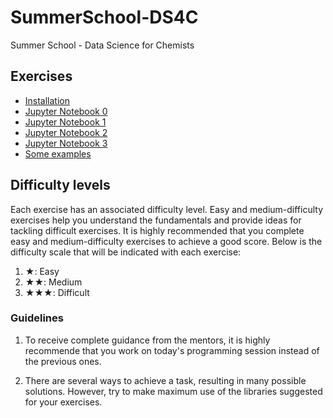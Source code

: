 # SummerSchool-DS4C
Summer School - Data Science for Chemists

## Exercises
* [Installation](./installation.ipynb)
* [Jupyter Notebook 0](./practical0/practical0.ipynb)
* [Jupyter Notebook 1](./practical1/practical1.ipynb)
* [Jupyter Notebook 2](./practical2/practical2.ipynb)
* [Jupyter Notebook 3](./practical3/practical3.ipynb)
* [Some examples](./examples/Examples.ipynb)

## Difficulty levels 

Each exercise has an associated difficulty level. Easy and medium-difficulty exercises
help you understand the fundamentals and provide ideas for tackling difficult exercises.
It is highly recommended that you complete easy and medium-difficulty exercises
to achieve a good score. Below is the difficulty scale that will be indicated with each exercise:

1.  ★: Easy
2.  ★★: Medium
3.  ★★★: Difficult

### Guidelines

1. To receive complete guidance from the mentors, it is highly recommende
 that you work on today\'s programming session instead of the previous ones.

2. There are several ways to achieve a task, resulting in many possible solutions.
However, try to make maximum use of the libraries suggested for your exercises.
